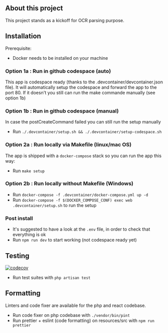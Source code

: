 ## About this project

This project stands as a kickoff for OCR parsing purpose.

## Installation

Prerequisite: 
- Docker needs to be installed on your machine

### Option 1a : Run in github codespace (auto)

This app is codespace ready (thanks to the .devcontainer/devcontainer.json file). It will automatically setup the codespace and forward the app to the port 80. If it doesn't you still can run the make commande manually (see option 1b)

### Option 1b : Run in github codespace (manual)

In case the postCreateCommand failed you can still run the setup manually
- Run `./.devcontainer/setup.sh && ./.devcontainer/setup-codespace.sh`

### Option 2a : Run locally via Makefile (linux/mac OS)

The app is shipped with a `docker-compose` stack so you can run the app this way:

- Run `make setup`

### Option 2b : Run locally without Makefile (Windows)

- Run `docker-compose -f .devcontainer/docker-compose.yml up -d` 
- Run `docker-compose -f $(DOCKER_COMPOSE_CONF) exec web .devcontainer/setup.sh` to run the setup

### Post install

- It's suggested to have a look at the `.env` file, in order to check that everything is ok
- Run `npm run dev` to start working (not codespace ready yet)

## Testing

[![codecov](https://codecov.io/gh/stephdotnet/ocr-receipt/branch/main/graph/badge.svg?token=BQZ9TWVEH8)](https://codecov.io/gh/stephdotnet/ocr-receipt)

- Run test suites with `php artisan test`

## Formatting

Linters and code fixer are available for the php and react codebase.

- Run code fixer on php codebase with `./vendor/bin/pint`
- Run prettier + eslint (code formatting) on resources/src with `npm run prettier`

